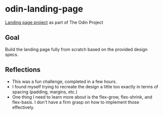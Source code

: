 # odin-landing-page
[Landing page project](https://www.theodinproject.com/paths/foundations/courses/foundations/lessons/landing-page) as part of The Odin Project

## Goal
Build the landing page fully from scratch based on the provided design specs.

## Reflections
- This was a fun challenge, completed in a few hours.
- I found myself trying to recreate the design a little too exactly in terms of spacing (padding, margins, etc.)
- One thing I need to learn more about is the flex-grow, flex-shrink, and flex-basis. I don't have a firm grasp on how to implement those effectively.